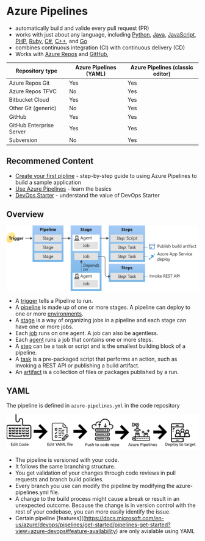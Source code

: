 
# Azure Pipelines
- automatically build and valide every pull request (PR)
- works with just about any language, including [Python](https://www.python.org/), [Java](https://www.java.com/en/), [JavaScript](https://www.javascript.com/), [PHP](https://www.php.net/), [Ruby](https://www.ruby-lang.org/en/), [C#](https://docs.microsoft.com/en-us/dotnet/csharp/), [C++](https://en.wikipedia.org/wiki/C%2B%2B), and [Go](https://go.dev/)
- combines continuous integration (CI) with continuous delivery (CD)
- Works with [Azure Repos](https://azure.microsoft.com/en-us/services/devops/repos/) and [GitHub](https://github.com/), 

| Repository type          | Azure Pipelines (YAML) | Azure Pipelines (classic editor) |
|--------------------------|------------------------|----------------------------------|
| Azure Repos Git          | Yes                    | Yes                              |
| Azure Repos TFVC         | No                     | Yes                              |
| Bitbucket Cloud          | Yes                    | Yes                              |
| Other Git (generic)      | No                     | Yes                              |
| GitHub                   | Yes                    | Yes                              |
| GitHub Enterprise Server | Yes                    | Yes                              |
| Subversion               | No                     | Yes                              |

## Recommened Content
- [Create your first pipline](https://docs.microsoft.com/en-us/azure/devops/pipelines/create-first-pipeline?view=azure-devops&tabs=net%2Ctfs-2018-2%2Cbrowser) - step-by-step guide to using Azure Pipelines to build a sample application
- [Use Azure Pipelines](https://docs.microsoft.com/en-us/azure/devops/pipelines/get-started/pipelines-get-started?view=azure-devops) - learn the basics
- [DevOps Starter](https://docs.microsoft.com/en-us/azure/devops-project/overview) - understand the value of DevOps Starter

## Overview

![Key Concepts](key-concepts-overview.svg)

- A [trigger](https://docs.microsoft.com/en-us/azure/devops/pipelines/get-started/key-pipelines-concepts?view=azure-devops#trigger) tells a Pipeline to run.
- A [pipeline](https://docs.microsoft.com/en-us/azure/devops/pipelines/get-started/key-pipelines-concepts?view=azure-devops#pipeline) is made up of one or more stages. A pipeline can deploy to one or more [environments](https://docs.microsoft.com/en-us/azure/devops/pipelines/get-started/key-pipelines-concepts?view=azure-devops#environment).
- A [stage](https://docs.microsoft.com/en-us/azure/devops/pipelines/get-started/key-pipelines-concepts?view=azure-devops#stage) is a way of organizing jobs in a pipeline and each stage can have one or more jobs.
- Each [job](https://docs.microsoft.com/en-us/azure/devops/pipelines/get-started/key-pipelines-concepts?view=azure-devops#job) runs on one agent. A job can also be agentless.
- Each [agent](https://docs.microsoft.com/en-us/azure/devops/pipelines/get-started/key-pipelines-concepts?view=azure-devops#agent) runs a job that contains one or more steps.
- A [step](https://docs.microsoft.com/en-us/azure/devops/pipelines/get-started/key-pipelines-concepts?view=azure-devops#step) can be a task or script and is the smallest building block of a pipeline.
- A [task](https://docs.microsoft.com/en-us/azure/devops/pipelines/get-started/key-pipelines-concepts?view=azure-devops#task) is a pre-packaged script that performs an action, such as invoking a REST API or publishing a build artifact.
- An [artifact](https://docs.microsoft.com/en-us/azure/devops/pipelines/get-started/key-pipelines-concepts?view=azure-devops#artifact) is a collection of files or packages published by a run.


## YAML 

The pipeline is defined in  `azure-pipelines.yml` in the code repository

 ![Pipelines YAML intro image](pipelines-image-yaml.png)

- The pipeline is versioned with your code. 
- It follows the same branching structure. 
- You get validation of your changes through code reviews in pull requests and branch build policies.
- Every branch you use can modify the pipeline by modifying the azure-pipelines.yml file. 
- A change to the build process might cause a break or result in an unexpected outcome. Because the change is in version control with the rest of your codebase, you can more easily identify the issue.
- Certain pipeline [features]((https://docs.microsoft.com/en-us/azure/devops/pipelines/get-started/pipelines-get-started?view=azure-devops#feature-availability) are only avialable using YAML